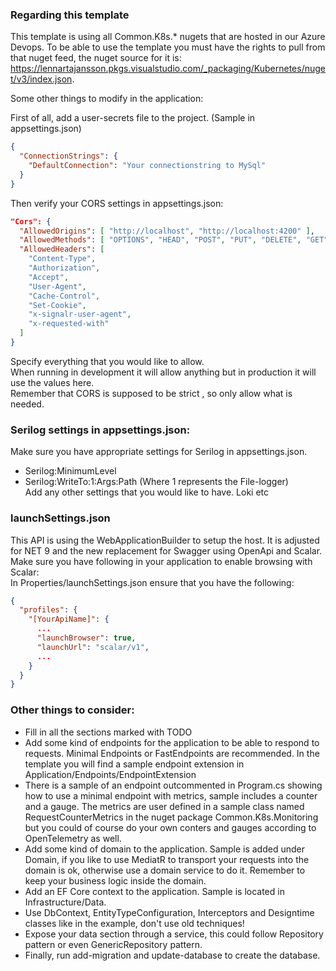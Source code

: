 ﻿### Regarding this template
This template is using all Common.K8s.* nugets that are hosted in our Azure Devops.  To be able to use the template you must have the rights to pull from that nuget feed, the nuget source for it is:  
https://lennartajansson.pkgs.visualstudio.com/_packaging/Kubernetes/nuget/v3/index.json.  

Some other things to modify in the application:  

First of all, add a user-secrets file to the project. (Sample in appsettings.json)  
```json
{
  "ConnectionStrings": {
    "DefaultConnection": "Your connectionstring to MySql"
  }
}
```  

Then verify your CORS settings in appsettings.json:  
```json
"Cors": {
  "AllowedOrigins": [ "http://localhost", "http://localhost:4200" ],
  "AllowedMethods": [ "OPTIONS", "HEAD", "POST", "PUT", "DELETE", "GET" ],
  "AllowedHeaders": [
    "Content-Type",
    "Authorization",
    "Accept",
    "User-Agent",
    "Cache-Control",
    "Set-Cookie",
    "x-signalr-user-agent",
    "x-requested-with"
  ]
}
```
Specify everything that you would like to allow.  
When running in development it will allow anything but in production it will use the values here.  
Remember that CORS is supposed to be strict , so only allow what is needed.  

### Serilog settings in appsettings.json:  
Make sure you have appropriate settings for Serilog in appsettings.json.
* Serilog:MinimumLevel  
* Serilog:WriteTo:1:Args:Path (Where 1 represents the File-logger)  
Add any other settings that you would like to have. Loki etc  

### launchSettings.json
This API is using the WebApplicationBuilder to setup the host. It is adjusted for NET 9 and the new replacement for Swagger using OpenApi and Scalar. Make sure you have following in your application to enable browsing with Scalar:  
In Properties/launchSettings.json ensure that you have the following:  
```json
{
  "profiles": {
    "[YourApiName]": {
      ...
      "launchBrowser": true,
      "launchUrl": "scalar/v1",
      ...
    }
  }
}
```
### Other things to consider:
* Fill in all the sections marked with TODO  
* Add some kind of endpoints for the application to be able to respond to requests. Minimal Endpoints or FastEndpoints are recommended. In the template you will find a sample endpoint extension in Application/Endpoints/EndpointExtension  
* There is a sample of an endpoint outcommented in Program.cs showing how to use a minimal endpoint with metrics, sample includes a counter and a gauge. The metrics are user defined in a sample class named RequestCounterMetrics in the nuget package Common.K8s.Monitoring but you could of course do your own conters and gauges according to OpenTelemetry as well.  
* Add some kind of domain to the application. Sample is added under Domain, if you like to use MediatR to transport your requests into the domain is ok, otherwise use a domain service to do it. Remember to keep your business logic inside the domain.  
* Add an EF Core context to the application. Sample is located in Infrastructure/Data.  
* Use DbContext, EntityTypeConfiguration, Interceptors and Designtime classes like in the example, don't use old techniques!
* Expose your data section through a service, this could follow Repository pattern or even GenericRepository pattern.  
* Finally, run add-migration and update-database to create the database.
